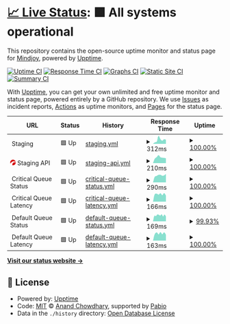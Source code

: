 # [📈 Live Status](https://Mindjoy.github.io/status-internal): <!--live status--> **🟩 All systems operational**

This repository contains the open-source uptime monitor and status page for [Mindjoy](https://www.mindjoy.com/), powered by [Upptime](https://github.com/upptime/upptime).

[![Uptime CI](https://github.com/Mindjoy/status-internal/workflows/Uptime%20CI/badge.svg)](https://github.com/Mindjoy/status-internal/actions?query=workflow%3A%22Uptime+CI%22)
[![Response Time CI](https://github.com/Mindjoy/status-internal/workflows/Response%20Time%20CI/badge.svg)](https://github.com/Mindjoy/status-internal/actions?query=workflow%3A%22Response+Time+CI%22)
[![Graphs CI](https://github.com/Mindjoy/status-internal/workflows/Graphs%20CI/badge.svg)](https://github.com/Mindjoy/status-internal/actions?query=workflow%3A%22Graphs+CI%22)
[![Static Site CI](https://github.com/Mindjoy/status-internal/workflows/Static%20Site%20CI/badge.svg)](https://github.com/Mindjoy/status-internal/actions?query=workflow%3A%22Static+Site+CI%22)
[![Summary CI](https://github.com/Mindjoy/status-internal/workflows/Summary%20CI/badge.svg)](https://github.com/Mindjoy/status-internal/actions?query=workflow%3A%22Summary+CI%22)

With [Upptime](https://upptime.js.org), you can get your own unlimited and free uptime monitor and status page, powered entirely by a GitHub repository. We use [Issues](https://github.com/Mindjoy/status-internal/issues) as incident reports, [Actions](https://github.com/Mindjoy/status-internal/actions) as uptime monitors, and [Pages](https://Mindjoy.github.io/status-internal) for the status page.

<!--start: status pages-->
<!-- This summary is generated by Upptime (https://github.com/upptime/upptime) -->
<!-- Do not edit this manually, your changes will be overwritten -->
<!-- prettier-ignore -->
| URL | Status | History | Response Time | Uptime |
| --- | ------ | ------- | ------------- | ------ |
| <img alt="" src="https://icons.duckduckgo.com/ip3/null.ico" height="13"> Staging | 🟩 Up | [staging.yml](https://github.com/Mindjoy/status-internal/commits/HEAD/history/staging.yml) | <details><summary><img alt="Response time graph" src="./graphs/staging/response-time-week.png" height="20"> 312ms</summary><br><a href="https://Mindjoy.github.io/status-internal/history/staging"><img alt="Response time 531" src="https://img.shields.io/endpoint?url=https%3A%2F%2Fraw.githubusercontent.com%2FMindjoy%2Fstatus-internal%2FHEAD%2Fapi%2Fstaging%2Fresponse-time.json"></a><br><a href="https://Mindjoy.github.io/status-internal/history/staging"><img alt="24-hour response time 355" src="https://img.shields.io/endpoint?url=https%3A%2F%2Fraw.githubusercontent.com%2FMindjoy%2Fstatus-internal%2FHEAD%2Fapi%2Fstaging%2Fresponse-time-day.json"></a><br><a href="https://Mindjoy.github.io/status-internal/history/staging"><img alt="7-day response time 312" src="https://img.shields.io/endpoint?url=https%3A%2F%2Fraw.githubusercontent.com%2FMindjoy%2Fstatus-internal%2FHEAD%2Fapi%2Fstaging%2Fresponse-time-week.json"></a><br><a href="https://Mindjoy.github.io/status-internal/history/staging"><img alt="30-day response time 778" src="https://img.shields.io/endpoint?url=https%3A%2F%2Fraw.githubusercontent.com%2FMindjoy%2Fstatus-internal%2FHEAD%2Fapi%2Fstaging%2Fresponse-time-month.json"></a><br><a href="https://Mindjoy.github.io/status-internal/history/staging"><img alt="1-year response time 531" src="https://img.shields.io/endpoint?url=https%3A%2F%2Fraw.githubusercontent.com%2FMindjoy%2Fstatus-internal%2FHEAD%2Fapi%2Fstaging%2Fresponse-time-year.json"></a></details> | <details><summary><a href="https://Mindjoy.github.io/status-internal/history/staging">100.00%</a></summary><a href="https://Mindjoy.github.io/status-internal/history/staging"><img alt="All-time uptime 99.98%" src="https://img.shields.io/endpoint?url=https%3A%2F%2Fraw.githubusercontent.com%2FMindjoy%2Fstatus-internal%2FHEAD%2Fapi%2Fstaging%2Fuptime.json"></a><br><a href="https://Mindjoy.github.io/status-internal/history/staging"><img alt="24-hour uptime 100.00%" src="https://img.shields.io/endpoint?url=https%3A%2F%2Fraw.githubusercontent.com%2FMindjoy%2Fstatus-internal%2FHEAD%2Fapi%2Fstaging%2Fuptime-day.json"></a><br><a href="https://Mindjoy.github.io/status-internal/history/staging"><img alt="7-day uptime 100.00%" src="https://img.shields.io/endpoint?url=https%3A%2F%2Fraw.githubusercontent.com%2FMindjoy%2Fstatus-internal%2FHEAD%2Fapi%2Fstaging%2Fuptime-week.json"></a><br><a href="https://Mindjoy.github.io/status-internal/history/staging"><img alt="30-day uptime 99.95%" src="https://img.shields.io/endpoint?url=https%3A%2F%2Fraw.githubusercontent.com%2FMindjoy%2Fstatus-internal%2FHEAD%2Fapi%2Fstaging%2Fuptime-month.json"></a><br><a href="https://Mindjoy.github.io/status-internal/history/staging"><img alt="1-year uptime 99.98%" src="https://img.shields.io/endpoint?url=https%3A%2F%2Fraw.githubusercontent.com%2FMindjoy%2Fstatus-internal%2FHEAD%2Fapi%2Fstaging%2Fuptime-year.json"></a></details>
| <img alt="" src="https://raw.githubusercontent.com/Mindjoy/status/master/assets/rails-favicon.png" height="13"> Staging API | 🟩 Up | [staging-api.yml](https://github.com/Mindjoy/status-internal/commits/HEAD/history/staging-api.yml) | <details><summary><img alt="Response time graph" src="./graphs/staging-api/response-time-week.png" height="20"> 210ms</summary><br><a href="https://Mindjoy.github.io/status-internal/history/staging-api"><img alt="Response time 492" src="https://img.shields.io/endpoint?url=https%3A%2F%2Fraw.githubusercontent.com%2FMindjoy%2Fstatus-internal%2FHEAD%2Fapi%2Fstaging-api%2Fresponse-time.json"></a><br><a href="https://Mindjoy.github.io/status-internal/history/staging-api"><img alt="24-hour response time 252" src="https://img.shields.io/endpoint?url=https%3A%2F%2Fraw.githubusercontent.com%2FMindjoy%2Fstatus-internal%2FHEAD%2Fapi%2Fstaging-api%2Fresponse-time-day.json"></a><br><a href="https://Mindjoy.github.io/status-internal/history/staging-api"><img alt="7-day response time 210" src="https://img.shields.io/endpoint?url=https%3A%2F%2Fraw.githubusercontent.com%2FMindjoy%2Fstatus-internal%2FHEAD%2Fapi%2Fstaging-api%2Fresponse-time-week.json"></a><br><a href="https://Mindjoy.github.io/status-internal/history/staging-api"><img alt="30-day response time 392" src="https://img.shields.io/endpoint?url=https%3A%2F%2Fraw.githubusercontent.com%2FMindjoy%2Fstatus-internal%2FHEAD%2Fapi%2Fstaging-api%2Fresponse-time-month.json"></a><br><a href="https://Mindjoy.github.io/status-internal/history/staging-api"><img alt="1-year response time 492" src="https://img.shields.io/endpoint?url=https%3A%2F%2Fraw.githubusercontent.com%2FMindjoy%2Fstatus-internal%2FHEAD%2Fapi%2Fstaging-api%2Fresponse-time-year.json"></a></details> | <details><summary><a href="https://Mindjoy.github.io/status-internal/history/staging-api">100.00%</a></summary><a href="https://Mindjoy.github.io/status-internal/history/staging-api"><img alt="All-time uptime 99.72%" src="https://img.shields.io/endpoint?url=https%3A%2F%2Fraw.githubusercontent.com%2FMindjoy%2Fstatus-internal%2FHEAD%2Fapi%2Fstaging-api%2Fuptime.json"></a><br><a href="https://Mindjoy.github.io/status-internal/history/staging-api"><img alt="24-hour uptime 100.00%" src="https://img.shields.io/endpoint?url=https%3A%2F%2Fraw.githubusercontent.com%2FMindjoy%2Fstatus-internal%2FHEAD%2Fapi%2Fstaging-api%2Fuptime-day.json"></a><br><a href="https://Mindjoy.github.io/status-internal/history/staging-api"><img alt="7-day uptime 100.00%" src="https://img.shields.io/endpoint?url=https%3A%2F%2Fraw.githubusercontent.com%2FMindjoy%2Fstatus-internal%2FHEAD%2Fapi%2Fstaging-api%2Fuptime-week.json"></a><br><a href="https://Mindjoy.github.io/status-internal/history/staging-api"><img alt="30-day uptime 99.52%" src="https://img.shields.io/endpoint?url=https%3A%2F%2Fraw.githubusercontent.com%2FMindjoy%2Fstatus-internal%2FHEAD%2Fapi%2Fstaging-api%2Fuptime-month.json"></a><br><a href="https://Mindjoy.github.io/status-internal/history/staging-api"><img alt="1-year uptime 99.72%" src="https://img.shields.io/endpoint?url=https%3A%2F%2Fraw.githubusercontent.com%2FMindjoy%2Fstatus-internal%2FHEAD%2Fapi%2Fstaging-api%2Fuptime-year.json"></a></details>
| <img alt="" src="https://raw.githubusercontent.com/Mindjoy/status/master/assets/sidekiq-favicon.ico" height="13"> Critical Queue Status | 🟩 Up | [critical-queue-status.yml](https://github.com/Mindjoy/status-internal/commits/HEAD/history/critical-queue-status.yml) | <details><summary><img alt="Response time graph" src="./graphs/critical-queue-status/response-time-week.png" height="20"> 290ms</summary><br><a href="https://Mindjoy.github.io/status-internal/history/critical-queue-status"><img alt="Response time 347" src="https://img.shields.io/endpoint?url=https%3A%2F%2Fraw.githubusercontent.com%2FMindjoy%2Fstatus-internal%2FHEAD%2Fapi%2Fcritical-queue-status%2Fresponse-time.json"></a><br><a href="https://Mindjoy.github.io/status-internal/history/critical-queue-status"><img alt="24-hour response time 268" src="https://img.shields.io/endpoint?url=https%3A%2F%2Fraw.githubusercontent.com%2FMindjoy%2Fstatus-internal%2FHEAD%2Fapi%2Fcritical-queue-status%2Fresponse-time-day.json"></a><br><a href="https://Mindjoy.github.io/status-internal/history/critical-queue-status"><img alt="7-day response time 290" src="https://img.shields.io/endpoint?url=https%3A%2F%2Fraw.githubusercontent.com%2FMindjoy%2Fstatus-internal%2FHEAD%2Fapi%2Fcritical-queue-status%2Fresponse-time-week.json"></a><br><a href="https://Mindjoy.github.io/status-internal/history/critical-queue-status"><img alt="30-day response time 314" src="https://img.shields.io/endpoint?url=https%3A%2F%2Fraw.githubusercontent.com%2FMindjoy%2Fstatus-internal%2FHEAD%2Fapi%2Fcritical-queue-status%2Fresponse-time-month.json"></a><br><a href="https://Mindjoy.github.io/status-internal/history/critical-queue-status"><img alt="1-year response time 347" src="https://img.shields.io/endpoint?url=https%3A%2F%2Fraw.githubusercontent.com%2FMindjoy%2Fstatus-internal%2FHEAD%2Fapi%2Fcritical-queue-status%2Fresponse-time-year.json"></a></details> | <details><summary><a href="https://Mindjoy.github.io/status-internal/history/critical-queue-status">100.00%</a></summary><a href="https://Mindjoy.github.io/status-internal/history/critical-queue-status"><img alt="All-time uptime 99.85%" src="https://img.shields.io/endpoint?url=https%3A%2F%2Fraw.githubusercontent.com%2FMindjoy%2Fstatus-internal%2FHEAD%2Fapi%2Fcritical-queue-status%2Fuptime.json"></a><br><a href="https://Mindjoy.github.io/status-internal/history/critical-queue-status"><img alt="24-hour uptime 100.00%" src="https://img.shields.io/endpoint?url=https%3A%2F%2Fraw.githubusercontent.com%2FMindjoy%2Fstatus-internal%2FHEAD%2Fapi%2Fcritical-queue-status%2Fuptime-day.json"></a><br><a href="https://Mindjoy.github.io/status-internal/history/critical-queue-status"><img alt="7-day uptime 100.00%" src="https://img.shields.io/endpoint?url=https%3A%2F%2Fraw.githubusercontent.com%2FMindjoy%2Fstatus-internal%2FHEAD%2Fapi%2Fcritical-queue-status%2Fuptime-week.json"></a><br><a href="https://Mindjoy.github.io/status-internal/history/critical-queue-status"><img alt="30-day uptime 99.68%" src="https://img.shields.io/endpoint?url=https%3A%2F%2Fraw.githubusercontent.com%2FMindjoy%2Fstatus-internal%2FHEAD%2Fapi%2Fcritical-queue-status%2Fuptime-month.json"></a><br><a href="https://Mindjoy.github.io/status-internal/history/critical-queue-status"><img alt="1-year uptime 99.85%" src="https://img.shields.io/endpoint?url=https%3A%2F%2Fraw.githubusercontent.com%2FMindjoy%2Fstatus-internal%2FHEAD%2Fapi%2Fcritical-queue-status%2Fuptime-year.json"></a></details>
| <img alt="" src="https://raw.githubusercontent.com/Mindjoy/status/master/assets/sidekiq-favicon.ico" height="13"> Critical Queue Latency | 🟩 Up | [critical-queue-latency.yml](https://github.com/Mindjoy/status-internal/commits/HEAD/history/critical-queue-latency.yml) | <details><summary><img alt="Response time graph" src="./graphs/critical-queue-latency/response-time-week.png" height="20"> 166ms</summary><br><a href="https://Mindjoy.github.io/status-internal/history/critical-queue-latency"><img alt="Response time 418" src="https://img.shields.io/endpoint?url=https%3A%2F%2Fraw.githubusercontent.com%2FMindjoy%2Fstatus-internal%2FHEAD%2Fapi%2Fcritical-queue-latency%2Fresponse-time.json"></a><br><a href="https://Mindjoy.github.io/status-internal/history/critical-queue-latency"><img alt="24-hour response time 141" src="https://img.shields.io/endpoint?url=https%3A%2F%2Fraw.githubusercontent.com%2FMindjoy%2Fstatus-internal%2FHEAD%2Fapi%2Fcritical-queue-latency%2Fresponse-time-day.json"></a><br><a href="https://Mindjoy.github.io/status-internal/history/critical-queue-latency"><img alt="7-day response time 166" src="https://img.shields.io/endpoint?url=https%3A%2F%2Fraw.githubusercontent.com%2FMindjoy%2Fstatus-internal%2FHEAD%2Fapi%2Fcritical-queue-latency%2Fresponse-time-week.json"></a><br><a href="https://Mindjoy.github.io/status-internal/history/critical-queue-latency"><img alt="30-day response time 679" src="https://img.shields.io/endpoint?url=https%3A%2F%2Fraw.githubusercontent.com%2FMindjoy%2Fstatus-internal%2FHEAD%2Fapi%2Fcritical-queue-latency%2Fresponse-time-month.json"></a><br><a href="https://Mindjoy.github.io/status-internal/history/critical-queue-latency"><img alt="1-year response time 418" src="https://img.shields.io/endpoint?url=https%3A%2F%2Fraw.githubusercontent.com%2FMindjoy%2Fstatus-internal%2FHEAD%2Fapi%2Fcritical-queue-latency%2Fresponse-time-year.json"></a></details> | <details><summary><a href="https://Mindjoy.github.io/status-internal/history/critical-queue-latency">100.00%</a></summary><a href="https://Mindjoy.github.io/status-internal/history/critical-queue-latency"><img alt="All-time uptime 99.85%" src="https://img.shields.io/endpoint?url=https%3A%2F%2Fraw.githubusercontent.com%2FMindjoy%2Fstatus-internal%2FHEAD%2Fapi%2Fcritical-queue-latency%2Fuptime.json"></a><br><a href="https://Mindjoy.github.io/status-internal/history/critical-queue-latency"><img alt="24-hour uptime 100.00%" src="https://img.shields.io/endpoint?url=https%3A%2F%2Fraw.githubusercontent.com%2FMindjoy%2Fstatus-internal%2FHEAD%2Fapi%2Fcritical-queue-latency%2Fuptime-day.json"></a><br><a href="https://Mindjoy.github.io/status-internal/history/critical-queue-latency"><img alt="7-day uptime 100.00%" src="https://img.shields.io/endpoint?url=https%3A%2F%2Fraw.githubusercontent.com%2FMindjoy%2Fstatus-internal%2FHEAD%2Fapi%2Fcritical-queue-latency%2Fuptime-week.json"></a><br><a href="https://Mindjoy.github.io/status-internal/history/critical-queue-latency"><img alt="30-day uptime 99.68%" src="https://img.shields.io/endpoint?url=https%3A%2F%2Fraw.githubusercontent.com%2FMindjoy%2Fstatus-internal%2FHEAD%2Fapi%2Fcritical-queue-latency%2Fuptime-month.json"></a><br><a href="https://Mindjoy.github.io/status-internal/history/critical-queue-latency"><img alt="1-year uptime 99.85%" src="https://img.shields.io/endpoint?url=https%3A%2F%2Fraw.githubusercontent.com%2FMindjoy%2Fstatus-internal%2FHEAD%2Fapi%2Fcritical-queue-latency%2Fuptime-year.json"></a></details>
| <img alt="" src="https://raw.githubusercontent.com/Mindjoy/status/master/assets/sidekiq-favicon.ico" height="13"> Default Queue Status | 🟩 Up | [default-queue-status.yml](https://github.com/Mindjoy/status-internal/commits/HEAD/history/default-queue-status.yml) | <details><summary><img alt="Response time graph" src="./graphs/default-queue-status/response-time-week.png" height="20"> 169ms</summary><br><a href="https://Mindjoy.github.io/status-internal/history/default-queue-status"><img alt="Response time 200" src="https://img.shields.io/endpoint?url=https%3A%2F%2Fraw.githubusercontent.com%2FMindjoy%2Fstatus-internal%2FHEAD%2Fapi%2Fdefault-queue-status%2Fresponse-time.json"></a><br><a href="https://Mindjoy.github.io/status-internal/history/default-queue-status"><img alt="24-hour response time 145" src="https://img.shields.io/endpoint?url=https%3A%2F%2Fraw.githubusercontent.com%2FMindjoy%2Fstatus-internal%2FHEAD%2Fapi%2Fdefault-queue-status%2Fresponse-time-day.json"></a><br><a href="https://Mindjoy.github.io/status-internal/history/default-queue-status"><img alt="7-day response time 169" src="https://img.shields.io/endpoint?url=https%3A%2F%2Fraw.githubusercontent.com%2FMindjoy%2Fstatus-internal%2FHEAD%2Fapi%2Fdefault-queue-status%2Fresponse-time-week.json"></a><br><a href="https://Mindjoy.github.io/status-internal/history/default-queue-status"><img alt="30-day response time 196" src="https://img.shields.io/endpoint?url=https%3A%2F%2Fraw.githubusercontent.com%2FMindjoy%2Fstatus-internal%2FHEAD%2Fapi%2Fdefault-queue-status%2Fresponse-time-month.json"></a><br><a href="https://Mindjoy.github.io/status-internal/history/default-queue-status"><img alt="1-year response time 200" src="https://img.shields.io/endpoint?url=https%3A%2F%2Fraw.githubusercontent.com%2FMindjoy%2Fstatus-internal%2FHEAD%2Fapi%2Fdefault-queue-status%2Fresponse-time-year.json"></a></details> | <details><summary><a href="https://Mindjoy.github.io/status-internal/history/default-queue-status">99.93%</a></summary><a href="https://Mindjoy.github.io/status-internal/history/default-queue-status"><img alt="All-time uptime 99.84%" src="https://img.shields.io/endpoint?url=https%3A%2F%2Fraw.githubusercontent.com%2FMindjoy%2Fstatus-internal%2FHEAD%2Fapi%2Fdefault-queue-status%2Fuptime.json"></a><br><a href="https://Mindjoy.github.io/status-internal/history/default-queue-status"><img alt="24-hour uptime 100.00%" src="https://img.shields.io/endpoint?url=https%3A%2F%2Fraw.githubusercontent.com%2FMindjoy%2Fstatus-internal%2FHEAD%2Fapi%2Fdefault-queue-status%2Fuptime-day.json"></a><br><a href="https://Mindjoy.github.io/status-internal/history/default-queue-status"><img alt="7-day uptime 99.93%" src="https://img.shields.io/endpoint?url=https%3A%2F%2Fraw.githubusercontent.com%2FMindjoy%2Fstatus-internal%2FHEAD%2Fapi%2Fdefault-queue-status%2Fuptime-week.json"></a><br><a href="https://Mindjoy.github.io/status-internal/history/default-queue-status"><img alt="30-day uptime 99.66%" src="https://img.shields.io/endpoint?url=https%3A%2F%2Fraw.githubusercontent.com%2FMindjoy%2Fstatus-internal%2FHEAD%2Fapi%2Fdefault-queue-status%2Fuptime-month.json"></a><br><a href="https://Mindjoy.github.io/status-internal/history/default-queue-status"><img alt="1-year uptime 99.84%" src="https://img.shields.io/endpoint?url=https%3A%2F%2Fraw.githubusercontent.com%2FMindjoy%2Fstatus-internal%2FHEAD%2Fapi%2Fdefault-queue-status%2Fuptime-year.json"></a></details>
| <img alt="" src="https://raw.githubusercontent.com/Mindjoy/status/master/assets/sidekiq-favicon.ico" height="13"> Default Queue Latency | 🟩 Up | [default-queue-latency.yml](https://github.com/Mindjoy/status-internal/commits/HEAD/history/default-queue-latency.yml) | <details><summary><img alt="Response time graph" src="./graphs/default-queue-latency/response-time-week.png" height="20"> 163ms</summary><br><a href="https://Mindjoy.github.io/status-internal/history/default-queue-latency"><img alt="Response time 204" src="https://img.shields.io/endpoint?url=https%3A%2F%2Fraw.githubusercontent.com%2FMindjoy%2Fstatus-internal%2FHEAD%2Fapi%2Fdefault-queue-latency%2Fresponse-time.json"></a><br><a href="https://Mindjoy.github.io/status-internal/history/default-queue-latency"><img alt="24-hour response time 140" src="https://img.shields.io/endpoint?url=https%3A%2F%2Fraw.githubusercontent.com%2FMindjoy%2Fstatus-internal%2FHEAD%2Fapi%2Fdefault-queue-latency%2Fresponse-time-day.json"></a><br><a href="https://Mindjoy.github.io/status-internal/history/default-queue-latency"><img alt="7-day response time 163" src="https://img.shields.io/endpoint?url=https%3A%2F%2Fraw.githubusercontent.com%2FMindjoy%2Fstatus-internal%2FHEAD%2Fapi%2Fdefault-queue-latency%2Fresponse-time-week.json"></a><br><a href="https://Mindjoy.github.io/status-internal/history/default-queue-latency"><img alt="30-day response time 200" src="https://img.shields.io/endpoint?url=https%3A%2F%2Fraw.githubusercontent.com%2FMindjoy%2Fstatus-internal%2FHEAD%2Fapi%2Fdefault-queue-latency%2Fresponse-time-month.json"></a><br><a href="https://Mindjoy.github.io/status-internal/history/default-queue-latency"><img alt="1-year response time 204" src="https://img.shields.io/endpoint?url=https%3A%2F%2Fraw.githubusercontent.com%2FMindjoy%2Fstatus-internal%2FHEAD%2Fapi%2Fdefault-queue-latency%2Fresponse-time-year.json"></a></details> | <details><summary><a href="https://Mindjoy.github.io/status-internal/history/default-queue-latency">100.00%</a></summary><a href="https://Mindjoy.github.io/status-internal/history/default-queue-latency"><img alt="All-time uptime 99.85%" src="https://img.shields.io/endpoint?url=https%3A%2F%2Fraw.githubusercontent.com%2FMindjoy%2Fstatus-internal%2FHEAD%2Fapi%2Fdefault-queue-latency%2Fuptime.json"></a><br><a href="https://Mindjoy.github.io/status-internal/history/default-queue-latency"><img alt="24-hour uptime 100.00%" src="https://img.shields.io/endpoint?url=https%3A%2F%2Fraw.githubusercontent.com%2FMindjoy%2Fstatus-internal%2FHEAD%2Fapi%2Fdefault-queue-latency%2Fuptime-day.json"></a><br><a href="https://Mindjoy.github.io/status-internal/history/default-queue-latency"><img alt="7-day uptime 100.00%" src="https://img.shields.io/endpoint?url=https%3A%2F%2Fraw.githubusercontent.com%2FMindjoy%2Fstatus-internal%2FHEAD%2Fapi%2Fdefault-queue-latency%2Fuptime-week.json"></a><br><a href="https://Mindjoy.github.io/status-internal/history/default-queue-latency"><img alt="30-day uptime 99.68%" src="https://img.shields.io/endpoint?url=https%3A%2F%2Fraw.githubusercontent.com%2FMindjoy%2Fstatus-internal%2FHEAD%2Fapi%2Fdefault-queue-latency%2Fuptime-month.json"></a><br><a href="https://Mindjoy.github.io/status-internal/history/default-queue-latency"><img alt="1-year uptime 99.85%" src="https://img.shields.io/endpoint?url=https%3A%2F%2Fraw.githubusercontent.com%2FMindjoy%2Fstatus-internal%2FHEAD%2Fapi%2Fdefault-queue-latency%2Fuptime-year.json"></a></details>

<!--end: status pages-->

[**Visit our status website →**](https://Mindjoy.github.io/status-internal)

## 📄 License

- Powered by: [Upptime](https://github.com/upptime/upptime)
- Code: [MIT](./LICENSE) © [Anand Chowdhary](https://anandchowdhary.com), supported by [Pabio](https://pabio.com)
- Data in the `./history` directory: [Open Database License](https://opendatacommons.org/licenses/odbl/1-0/)
